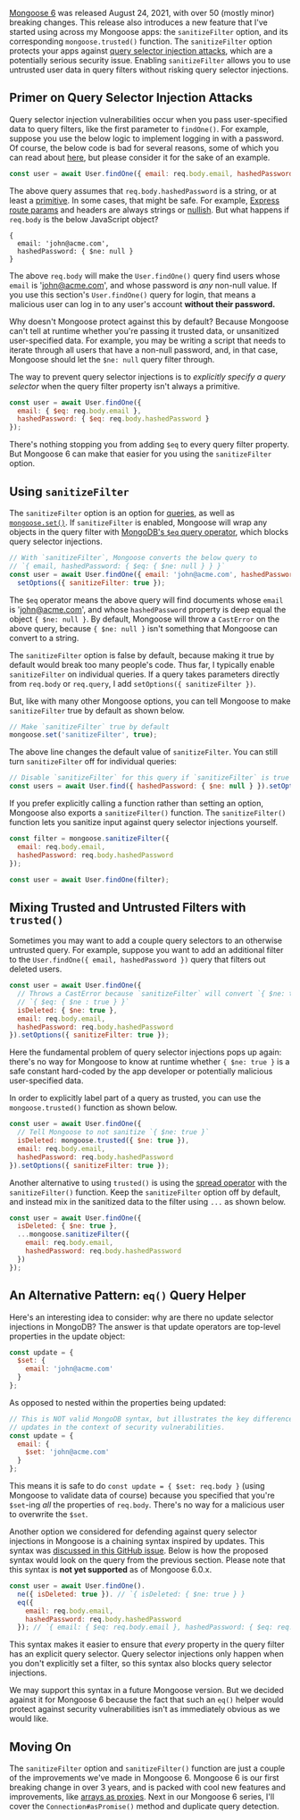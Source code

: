 [Mongoose 6](/introducing-mongoose-6.html) was released August 24, 2021, with over 50 (mostly minor) breaking changes.
This release also introduces a new feature that I've started using across my Mongoose apps: the `sanitizeFilter` option, and its corresponding `mongoose.trusted()` function.
The `sanitizeFilter` option protects your apps against [query selector injection attacks](/2014/09/04/defending-against-query-selector-injection-attacks.html), which are a potentially serious security issue.
Enabling `sanitizeFilter` allows you to use untrusted user data in query filters without risking query selector injections.

Primer on Query Selector Injection Attacks
-----------------------------------------

Query selector injection vulnerabilities occur when you pass user-specified data to query filters, like the first parameter to `findOne()`.
For example, suppose you use the below logic to implement logging in with a password.
Of course, the below code is bad for several reasons, some of which you can read about [here](/thoughts-on-user-passwords-in-rest-apis.html), but please consider it for the sake of an example.

```javascript
const user = await User.findOne({ email: req.body.email, hashedPassword: req.body.hashedPassword });
```

The above query assumes that `req.body.hashedPassword` is a string, or at least a [primitive](https://masteringjs.io/tutorials/fundamentals/primitives).
In some cases, that might be safe.
For example, [Express route params](https://masteringjs.io/tutorials/express/route-parameters) and headers are always strings or [nullish](https://masteringjs.io/tutorials/fundamentals/falsy#nullish-values).
But what happens if `req.body` is the below JavaScript object?

```
{
  email: 'john@acme.com',
  hashedPassword: { $ne: null }
}
```

The above `req.body` will make the `User.findOne()` query find users whose `email` is 'john@acme.com', and whose password is _any_ non-null value.
If you use this section's `User.findOne()` query for login, that means a malicious user can log in to any user's account **without their password.**

Why doesn't Mongoose protect against this by default?
Because Mongoose can't tell at runtime whether you're passing it trusted data, or unsanitized user-specified data.
For example, you may be writing a script that needs to iterate through all users that have a non-null password, and, in that case, Mongoose should let the `$ne: null` query filter through.

The way to prevent query selector injections is to _explicitly specify a query selector_ when the query filter property isn't always a primitive.

```javascript
const user = await User.findOne({
  email: { $eq: req.body.email },
  hashedPassword: { $eq: req.body.hashedPassword }
});
```

There's nothing stopping you from adding `$eq` to every query filter property.
But Mongoose 6 can make that easier for you using the `sanitizeFilter` option.

Using `sanitizeFilter`
----------------------

The `sanitizeFilter` option is an option for [queries](https://mongoosejs.com/docs/queries.html), as well as [`mongoose.set()`](https://mongoosejs.com/docs/api/mongoose.html#mongoose_Mongoose-set).
If `sanitizeFilter` is enabled, Mongoose will wrap any objects in the query filter with [MongoDB's `$eq` query operator](https://docs.mongodb.com/manual/reference/operator/query/eq/), which blocks query selector injections.

```javascript
// With `sanitizeFilter`, Mongoose converts the below query to
// `{ email, hashedPassword: { $eq: { $ne: null } } }`
const user = await User.findOne({ email: 'john@acme.com', hashedPassword: { $ne: null } }).
  setOptions({ sanitizeFilter: true });
```

The `$eq` operator means the above query will find documents whose `email` is 'john@acme.com', and whose `hashedPassword` property is deep equal the object `{ $ne: null }`.
By default, Mongoose will throw a `CastError` on the above query, because `{ $ne: null }` isn't something that Mongoose can convert to a string.

The `sanitizeFilter` option is false by default, because making it true by default would break too many people's code.
Thus far, I typically enable `sanitizeFilter` on individual queries.
If a query takes parameters directly from `req.body` or `req.query`, I add `setOptions({ sanitizeFilter })`.

But, like with many other Mongoose options, you can tell Mongoose to make `sanitizeFilter` true by default as shown below.

```javascript
// Make `sanitizeFilter` true by default
mongoose.set('sanitizeFilter', true);
```

The above line changes the default value of `sanitizeFilter`.
You can still turn `sanitizeFilter` off for individual queries:

```javascript
// Disable `sanitizeFilter` for this query if `sanitizeFilter` is true by default
const users = await User.find({ hashedPassword: { $ne: null } }).setOptions({ sanitizeFilter: false });
```

If you prefer explicitly calling a function rather than setting an option, Mongoose also exports a `sanitizeFilter()` function.
The `sanitizeFilter()` function lets you sanitize input against query selector injections yourself.

```javascript
const filter = mongoose.sanitizeFilter({
  email: req.body.email,
  hashedPassword: req.body.hashedPassword
});

const user = await User.findOne(filter);
```

Mixing Trusted and Untrusted Filters with `trusted()`
-----------------------------------------------------

Sometimes you may want to add a couple query selectors to an otherwise untrusted query.
For example, suppose you want to add an additional filter to the `User.findOne({ email, hashedPassword })` query that filters out deleted users.

```javascript
const user = await User.findOne({
  // Throws a CastError because `sanitizeFilter` will convert `{ $ne: true }` to
  // `{ $eq: { $ne : true } }`
  isDeleted: { $ne: true },
  email: req.body.email,
  hashedPassword: req.body.hashedPassword
}).setOptions({ sanitizeFilter: true });
```

Here the fundamental problem of query selector injections pops up again: there's no way for Mongoose to know at runtime whether `{ $ne: true }` is a safe constant hard-coded by the app developer or potentially malicious user-specified data.

In order to explicitly label part of a query as trusted, you can use the `mongoose.trusted()` function as shown below.

```javascript
const user = await User.findOne({
  // Tell Mongoose to not sanitize `{ $ne: true }`
  isDeleted: mongoose.trusted({ $ne: true }),
  email: req.body.email,
  hashedPassword: req.body.hashedPassword
}).setOptions({ sanitizeFilter: true });
```

Another alternative to using `trusted()` is using the [spread operator](/object-assign-vs-object-spread.html) with the `sanitizeFilter()` function.
Keep the `sanitizeFilter` option off by default, and instead mix in the sanitized data to the filter using `...` as shown below.

```javascript
const user = await User.findOne({
  isDeleted: { $ne: true },
  ...mongoose.sanitizeFilter({
    email: req.body.email,
    hashedPassword: req.body.hashedPassword
  })
});
```

An Alternative Pattern: `eq()` Query Helper
----------------------------------------

Here's an interesting idea to consider: why are there no update selector injections in MongoDB?
The answer is that update operators are top-level properties in the update object:

```javascript
const update = {
  $set: {
    email: 'john@acme.com'
  }
};
```

As opposed to nested within the properties being updated:

```javascript
// This is NOT valid MongoDB syntax, but illustrates the key difference between filters and
// updates in the context of security vulnerabilities.
const update = {
  email: {
    $set: 'john@acme.com'
  }
};
```

This means it is safe to do `const update = { $set: req.body }` (using Mongoose to validate data of course) because you specified that you're `$set`-ing _all_ the properties of `req.body`.
There's no way for a malicious user to overwrite the `$set`.

Another option we considered for defending against query selector injections in Mongoose is a chaining syntax inspired by updates.
This syntax was [discussed in this GitHub issue](https://github.com/Automattic/mongoose/pull/10430).
Below is how the proposed syntax would look on the query from the previous section.
Please note that this syntax is **not yet supported** as of Mongoose 6.0.x.

```javascript
const user = await User.findOne().
  ne({ isDeleted: true }). // `{ isDeleted: { $ne: true } }
  eq({
    email: req.body.email,
    hashedPassword: req.body.hashedPassword
  }); // `{ email: { $eq: req.body.email }, hashedPassword: { $eq: req.body.hashedPassword } }
```

This syntax makes it easier to ensure that _every_ property in the query filter has an explicit query selector.
Query selector injections only happen when you don't explicitly set a filter, so this syntax also blocks query selector injections.

We may support this syntax in a future Mongoose version.
But we decided against it for Mongoose 6 because the fact that such an `eq()` helper would protect against security vulnerabilities isn't as immediately obvious as we would like.

Moving On
---------

The `sanitizeFilter` option and `sanitizeFilter()` function are just a couple of the improvements we've made in Mongoose 6.
Mongoose 6 is our first breaking change in over 3 years, and is packed with cool new features and improvements, like [arrays as proxies](/introducing-mongoose-6.html#arrays-as-proxies).
Next in our Mongoose 6 series, I'll cover the `Connection#asPromise()` method and duplicate query detection.
